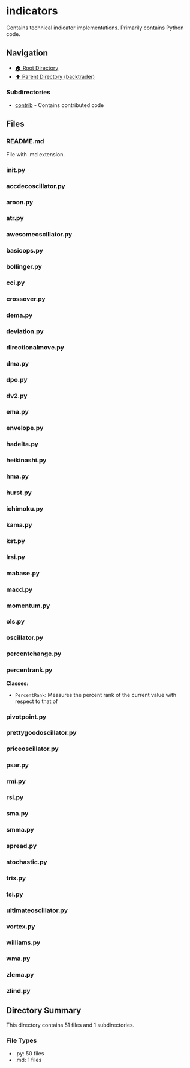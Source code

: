 # indicators

Contains technical indicator implementations. Primarily contains Python code.

## Navigation

* [🏠 Root Directory](../../README.md)
* [⬆️ Parent Directory (backtrader)](../README.md)

### Subdirectories

* [contrib](contrib/README.md) - Contains contributed code

## Files

### README.md

File with .md extension.

### __init__.py

### accdecoscillator.py

### aroon.py

### atr.py

### awesomeoscillator.py

### basicops.py

### bollinger.py

### cci.py

### crossover.py

### dema.py

### deviation.py

### directionalmove.py

### dma.py

### dpo.py

### dv2.py

### ema.py

### envelope.py

### hadelta.py

### heikinashi.py

### hma.py

### hurst.py

### ichimoku.py

### kama.py

### kst.py

### lrsi.py

### mabase.py

### macd.py

### momentum.py

### ols.py

### oscillator.py

### percentchange.py

### percentrank.py

**Classes:**

* `PercentRank`: Measures the percent rank of the current value with respect to that of

### pivotpoint.py

### prettygoodoscillator.py

### priceoscillator.py

### psar.py

### rmi.py

### rsi.py

### sma.py

### smma.py

### spread.py

### stochastic.py

### trix.py

### tsi.py

### ultimateoscillator.py

### vortex.py

### williams.py

### wma.py

### zlema.py

### zlind.py

## Directory Summary

This directory contains 51 files and 1 subdirectories.

### File Types

* .py: 50 files
* .md: 1 files
